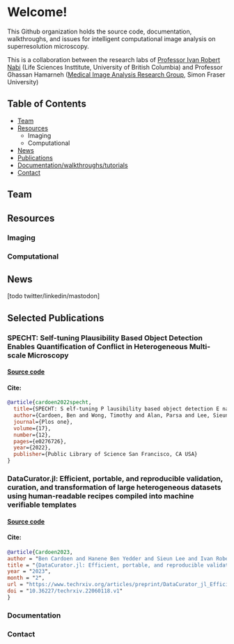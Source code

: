# Welcome!

This Github organization holds the source code, documentation, walkthroughs, and issues for intelligent computational image analysis on superresolution microscopy.

This is a collaboration between the research labs of [Professor Ivan Robert Nabi](https://cps.med.ubc.ca/faculty1/nabi/) (Life Sciences Insttitute, University of British Columbia) and Professor Ghassan Hamarneh ([Medical Image Analysis Research Group](https://www.medicalimageanalysis.com/home), Simon Fraser University) 

## Table of Contents
- [Team](#team)
- [Resources](#resources)
    - Imaging
    - Computational
- [News](#news)
- [Publications](#publications)
- [Documentation/walkthroughs/tutorials](#docs)
- [Contact](#contact)

<a name="team"></a>
## Team
<a name="resources"></a>
## Resources
### Imaging
### Computational

<a name="news"></a>
## News
[todo twitter/linkedin/mastodon]

<a name="publications"></a>
## Selected Publications

### SPECHT: Self-tuning Plausibility Based Object Detection Enables Quantification of Conflict in Heterogeneous Multi-scale Microscopy
#### [Source code](https://github.com/NanoscopyAI/SPECHT.jl)
#### Cite:
```bibtex
@article{cardoen2022specht,
  title={SPECHT: S elf-tuning P lausibility based object detection E nables quantification of C onflict in H et erogeneous multi-scale microscopy},
  author={Cardoen, Ben and Wong, Timothy and Alan, Parsa and Lee, Sieun and Matsubara, Joanne Aiko and Nabi, Ivan Robert and Hamarneh, Ghassan},
  journal={Plos one},
  volume={17},
  number={12},
  pages={e0276726},
  year={2022},
  publisher={Public Library of Science San Francisco, CA USA}
}
```
### DataCurator.jl: Efficient, portable, and reproducible validation, curation, and transformation of large heterogeneous datasets using human-readable recipes compiled into machine verifiable templates
#### [Source code](https://github.com/bencardoen/DataCurator.jl)
#### Cite:
```bibtex
@article{Cardoen2023,
author = "Ben Cardoen and Hanene Ben Yedder and Sieun Lee and Ivan Robert Nabi and Ghassan Hamarneh",
title = "{DataCurator.jl: Efficient, portable, and reproducible validation, curation, and transformation of large heterogeneous datasets using human-readable recipes compiled into machine verifiable templates}",
year = "2023",
month = "2",
url = "https://www.techrxiv.org/articles/preprint/DataCurator_jl_Efficient_portable_and_reproducible_validation_curation_and_transformation_of_large_heterogeneous_datasets_using_human-readable_recipes_compiled_into_machine_verifiable_templates/22060118",
doi = "10.36227/techrxiv.22060118.v1"
}
```

<a name="docs"></a>
### Documentation

<a name="contact"></a>
### Contact
